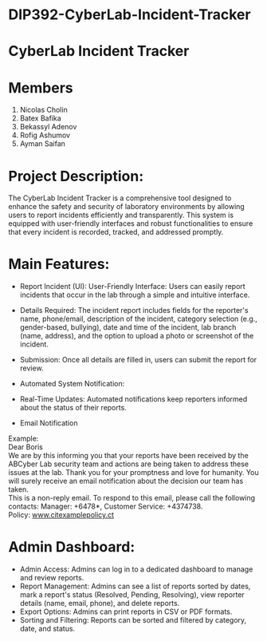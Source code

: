 # DIP392-CyberLab-Incident-Tracker

# CyberLab Incident Tracker

# Members
1. Nicolas Cholin
2. Batex Bafika
3. Bekassyl Adenov
4. Rofig Ashumov
5. Ayman Saifan
 
# Project Description: 
The CyberLab Incident Tracker is a comprehensive tool designed to enhance the safety and security of laboratory environments by allowing users to report incidents efficiently and transparently. This system is equipped with user-friendly interfaces and robust functionalities to ensure that every incident is recorded, tracked, and addressed promptly.
 
# Main Features:
- Report Incident (UI):
User-Friendly Interface: Users can easily report incidents that occur in the lab through a simple and intuitive interface.
- Details Required: The incident report includes fields for the reporter's name, phone/email, description of the incident, category selection (e.g., gender-based, bullying), date and time of the incident, lab branch (name, address), and the option to upload a photo or screenshot of the incident.
- Submission: Once all details are filled in, users can submit the report for review.
  
- Automated System Notification:
- Real-Time Updates: Automated notifications keep reporters informed about the status of their reports.
- Email Notification 

Example: \
Dear Boris \
We are by this informing you that your reports have been received by the ABCyber Lab security team and actions are being taken to address these issues at the lab.
Thank you for your promptness and love for humanity. You will surely receive an email notification about the decision our team has taken. \
This is a non-reply email. To respond to this email, please call the following contacts:
Manager: +6478*, Customer Service: +4374738. \
Policy: www.citexamplepolicy.ct

# Admin Dashboard:
- Admin Access: Admins can log in to a dedicated dashboard to manage and review reports.
- Report Management: Admins can see a list of reports sorted by dates, mark a report's status (Resolved, Pending, Resolving), view reporter details (name, email, phone), and delete reports.
- Export Options: Admins can print reports in CSV or PDF formats.
- Sorting and Filtering: Reports can be sorted and filtered by category, date, and status.

